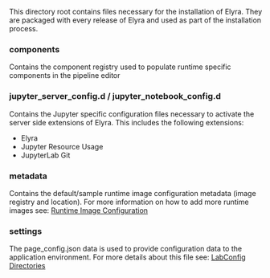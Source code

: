 <!--
{% comment %}
Copyright 2018-2022 Elyra Authors

Licensed under the Apache License, Version 2.0 (the "License");
you may not use this file except in compliance with the License.
You may obtain a copy of the License at

http://www.apache.org/licenses/LICENSE-2.0

Unless required by applicable law or agreed to in writing, software
distributed under the License is distributed on an "AS IS" BASIS,
WITHOUT WARRANTIES OR CONDITIONS OF ANY KIND, either express or implied.
See the License for the specific language governing permissions and
limitations under the License.
{% endcomment %}
-->

This directory root contains files necessary for the installation of Elyra. They are packaged with every
release of Elyra and used as part of the installation process.

### components

Contains the component registry used to populate runtime specific components in the pipeline editor

### jupyter_server_config.d / jupyter_notebook_config.d

Contains the Jupyter specific configuration files necessary to activate the server side extensions of Elyra.
This includes the following extensions:
- Elyra
- Jupyter Resource Usage
- JupyterLab Git 

### metadata

Contains the default/sample runtime image configuration metadata (image registry and location). For more information
on how to add more runtime images see:
[Runtime Image Configuration](https://elyra.readthedocs.io/en/latest/user_guide/runtime-image-conf.html#runtime-image-configuration)

### settings

The page_config.json data is used to provide configuration data to the application environment. For more details
about this file see:
[LabConfig Directories](https://jupyterlab.readthedocs.io/en/latest/user/directories.html#labconfig-directories)

